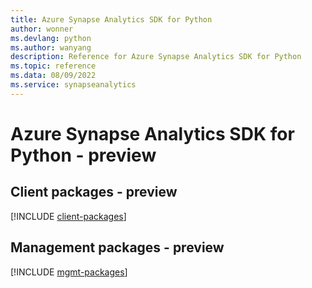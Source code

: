 ```yaml
---
title: Azure Synapse Analytics SDK for Python
author: wonner
ms.devlang: python
ms.author: wanyang
description: Reference for Azure Synapse Analytics SDK for Python
ms.topic: reference
ms.data: 08/09/2022
ms.service: synapseanalytics
---
```

# Azure Synapse Analytics SDK for Python - preview

## Client packages - preview
[!INCLUDE [client-packages](synapse-analytics-client-index.md)]
## Management packages - preview
[!INCLUDE [mgmt-packages](synapse-analytics-mgmt-index.md)]